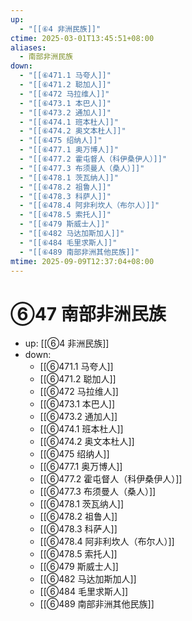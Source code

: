 ```yaml
---
up:
  - "[[⑥4 非洲民族]]"
ctime: 2025-03-01T13:45:51+08:00
aliases:
  - 南部非洲民族
down:
  - "[[⑥471.1 马夸人]]"
  - "[[⑥471.2 聪加人]]"
  - "[[⑥472 马拉维人]]"
  - "[[⑥473.1 本巴人]]"
  - "[[⑥473.2 通加人]]"
  - "[[⑥474.1 班本杜人]]"
  - "[[⑥474.2 奥文本杜人]]"
  - "[[⑥475 绍纳人]]"
  - "[[⑥477.1 奥万博人]]"
  - "[[⑥477.2 霍屯督人（科伊桑伊人）]]"
  - "[[⑥477.3 布须曼人（桑人）]]"
  - "[[⑥478.1 茨瓦纳人]]"
  - "[[⑥478.2 祖鲁人]]"
  - "[[⑥478.3 科萨人]]"
  - "[[⑥478.4 阿非利坎人（布尔人）]]"
  - "[[⑥478.5 索托人]]"
  - "[[⑥479 斯威士人]]"
  - "[[⑥482 马达加斯加人]]"
  - "[[⑥484 毛里求斯人]]"
  - "[[⑥489 南部非洲其他民族]]"
mtime: 2025-09-09T12:37:04+08:00
---
```


# ⑥47 南部非洲民族

- up: [[⑥4 非洲民族]]
- down:	
	- [[⑥471.1 马夸人]]
	- [[⑥471.2 聪加人]]
	- [[⑥472 马拉维人]]
	- [[⑥473.1 本巴人]]
	- [[⑥473.2 通加人]]
	- [[⑥474.1 班本杜人]]
	- [[⑥474.2 奥文本杜人]]
	- [[⑥475 绍纳人]]
	- [[⑥477.1 奥万博人]]
	- [[⑥477.2 霍屯督人（科伊桑伊人）]]
	- [[⑥477.3 布须曼人（桑人）]]
	- [[⑥478.1 茨瓦纳人]]
	- [[⑥478.2 祖鲁人]]
	- [[⑥478.3 科萨人]]
	- [[⑥478.4 阿非利坎人（布尔人）]]
	- [[⑥478.5 索托人]]
	- [[⑥479 斯威士人]]
	- [[⑥482 马达加斯加人]]
	- [[⑥484 毛里求斯人]]
	- [[⑥489 南部非洲其他民族]]
	
